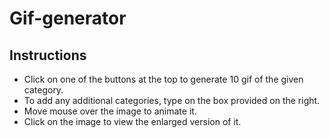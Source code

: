 # Gif-generator

## Instructions

* Click on one of the buttons at the top to generate 10 gif of the given category.
* To add any additional categories, type on the box provided on the right.
* Move mouse over the image to animate it.
* Click on the image to view the enlarged version of it.